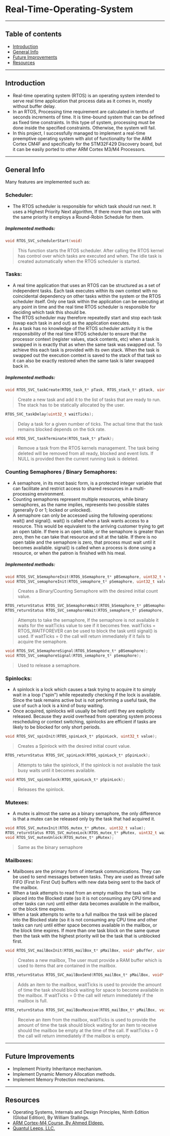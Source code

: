 # Real-Time-Operating-System

-----
## Table of contents
* [Introduction](#introduction)
* [General Info](#general-info)
* [Future Improvements](#future-improvements)
* [Resources](#resources)

----
## Introduction
- Real-time operating system (RTOS) is an operating system intended to serve real time application that process data as it comes in, mostly without buffer delay.
- In an RTOS, Processing time requirement are calculated in tenths of seconds increments of time. It is time-bound system that can be defined as fixed time constraints. In this type of system, processing must be done inside the specified constraints. Otherwise, the system will fail.
- In this project, I successfully managed to implement a real-time preemptive operating system with alot of functionality for the ARM Cortex CM4F and specifically for the STM32F429 Discovery board, but it can be easily ported to other ARM Cortex M3/M4 Processors.

----

## General Info
Many features are implemented such as:

### Scheduler:
- The RTOS scheduler is responsible for which task should run next. It uses a Highest Priority Next algorithm, If there more than one task with the same priority it employs a Round-Robin Schedule for them.

##### Implemented methods:
```c
void RTOS_SVC_schedulerStart(void)
```
> This function starts the RTOS scheduler. After calling the RTOS kernel has control over which tasks are executed and when.
The idle task is created automatically when the RTOS scheduler is started. 

### Tasks:
- A real time application that uses an RTOS can be structured as a set of independent tasks. Each task executes within its own context with no coincidental dependency on other tasks within the system or the RTOS scheduler itself. Only one task within the application can be executing at any point in time and the real time RTOS scheduler is responsible for deciding which task this should be.
- The RTOS scheduler may therefore repeatedly start and stop each task (swap each task in and out) as the application executes.
- As a task has no knowledge of the RTOS scheduler activity it is the responsibility of the real time RTOS scheduler to ensure that the processor context (register values, stack contents, etc) when a task is swapped in is exactly that as when the same task was swapped out. To achieve this each task is provided with its own stack. When the task is swapped out the execution context is saved to the stack of that task so it can also be exactly restored when the same task is later swapped back in.

##### Implemented methods:
```c
void RTOS_SVC_taskCreate(RTOS_task_t* pTask, RTOS_stack_t* pStack, uint32_t stackSize, void* pFunction, uint32_t priority);
```
> Create a new task and add it to the list of tasks that are ready to run. The stack has to be statically allocated by the user.

```c
RTOS_SVC_taskDelay(uint32_t waitTicks);
```
> Delay a task for a given number of ticks. The actual time that the task remains blocked depends on the tick rate.

```c
void RTOS_SVC_taskTerminate(RTOS_task_t* pTask);
```
> Remove a task from the RTOS kernels management. The task being deleted will be removed from all ready, blocked and event lists. If NULL is provided then the current running task is deleted.

### Counting Semaphores / Binary Semaphores:
- A semaphore, in its most basic form, is a protected integer variable that can facilitate and restrict access to shared resources in a multi-processing environment.
- Counting semaphores represent multiple resources, while binary semaphores, as the name implies, represents two possible states (generally 0 or 1; locked or unlocked).
- A semaphore can only be accessed using the following operations: wait() and signal(). wait() is called when a task wants access to a resource. This would be equivalent to the arriving customer trying to get an open table. If there is an open table, or the semaphore is greater than zero, then he can take that resource and sit at the table. If there is no open table and the semaphore is zero, that process must wait until it becomes available. signal() is called when a process is done using a resource, or when the patron is finished with his meal.

##### Implemented methods:
```c
void RTOS_SVC_bSemaphoreInit(RTOS_bSemaphore_t* pBSemaphore, uint32_t value);
void RTOS_SVC_semaphoreInit(RTOS_semaphore_t* pSemaphore, uint32_t value);
```
> Creates a Binary/Counting Semaphore with the desired initial count value.

```c
RTOS_returnStatus RTOS_SVC_bSemaphoreWait(RTOS_bSemaphore_t* pBSemaphore, uint32_t waitTicks);
RTOS_returnStatus RTOS_SVC_semaphoreWait(RTOS_semaphore_t* pSemaphore, uint32_t waitTicks);
```
> Attempts to take the semaphore, If the semaphore is not available it waits for the waitTicks value to see if it becomes free. waitTicks = RTOS_WAITFOREVER can be used to block the task until signal() is used. If waitTicks = 0 the call will return immediately if it fails to acquire the semaphore.

```c
void RTOS_SVC_bSemaphoreSignal(RTOS_bSemaphore_t* pBSemaphore);
void RTOS_SVC_semaphoreSignal(RTOS_semaphore_t* pSemaphore);

```
> Used to release a semaphore.

### Spinlocks:
- A spinlock is a lock which causes a task trying to acquire it to simply wait in a loop ("spin") while repeatedly checking if the lock is available. Since the task remains active but is not performing a useful task, the use of such a lock is a kind of busy waiting.
- Once acquired, spinlocks will usually be held until they are explicitly released. Because they avoid overhead from operating system process rescheduling or context switching, spinlocks are efficient if tasks are likely to be blocked for only short periods.

```c
void RTOS_SVC_spinInit(RTOS_spinLock_t* pSpinLock, uint32_t value);
```
> Creates a Spinlock with the desired initial count value.

```c
RTOS_returnStatus RTOS_SVC_spinLock(RTOS_spinLock_t* pSpinLock);
```
> Attempts to take the spinlock, If the spinlock is not available the task busy waits until it becomes available.

```c
void RTOS_SVC_spinUnlock(RTOS_spinLock_t* pSpinLock);
```
> Releases the spinlock.

### Mutexes:
- A mutex is almost the same as a binary semaphore, the only difference is that a mutex can be released only by the task that had acquired it.

```c
void RTOS_SVC_mutexInit(RTOS_mutex_t* pMutex, uint32_t value);
RTOS_returnStatus RTOS_SVC_mutexLock(RTOS_mutex_t* pMutex, uint32_t waitTicks);
void RTOS_SVC_mutexUnlock(RTOS_mutex_t* pMutex);
```
> Same as the binary semaphore

### Mailboxes:
- Mailboxes are the primary form of intertask communications. They can be used to send messages between tasks. They are used as thread safe FIFO (First In First Out) buffers with new data being sent to the back of the mailbox.
- When a task attempts to read from an empty mailbox the task will be placed into the Blocked state (so it is not consuming any CPU time and other tasks can run) until either data becomes available in the mailbox, or the block time expires.
- When a task attempts to write to a full mailbox the task will be placed into the Blocked state (so it is not consuming any CPU time and other tasks can run) until either space becomes available in the mailbox, or the block time expires.
If more than one task block on the same queue then the task with the highest priority will be the task that is unblocked first. 

```c
void RTOS_SVC_mailBoxInit(RTOS_mailBox_t* pMailBox, void* pBuffer, uint32_t bufferCapacity, uint32_t messageSize);
```
> Creates a new mailbox, The user must provide a RAM buffer which is used to items that are contained in the mailbox. 

```c
RTOS_returnStatus RTOS_SVC_mailBoxSend(RTOS_mailBox_t* pMailBox, void* pBuffer, uint32_t waitTicks);
```
> Adds an item to the mailbox, waitTicks is used to provide the amount of time the task should block waiting for space to become available in the mailbox. If waitTicks = 0 the call will return immediately if the mailbox is full.

```c
RTOS_returnStatus RTOS_SVC_mailBoxReceive(RTOS_mailBox_t* pMailBox, void* pBuffer, uint32_t waitTicks);
```
> Receive an item from the mailbox, waitTicks is used to provide the  amount of time the task should block waiting for an item to receive should the mailbox be empty at the time of the call. If waitTicks = 0 the call will return immediately if the mailbox is empty.

----

## Future Improvements

- Implement Priority Inheritance mechanism.
- Implement Dynamic Memory Allocation methods.
- Implement Memory Protection mechanisms.

----

## Resources

- Operating Systems, Internals and Design Principles, Ninth Edition (Global Edition), By William Stallings.
- [ARM Cortex-M4 Course, By Ahmed Eldeep.](https://www.youtube.com/playlist?list=PLPFp2zIiTnxXjxS-tC0u6m5zuSSJ1NLFw)
- [Quantul Leeps, LLC.](https://www.youtube.com/c/StateMachineCOM/featured)

